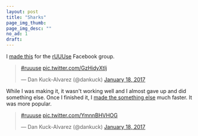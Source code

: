 ```yaml
---
layout: post
title: "Sharks"
page_img_thumb: 
page_img_desc: ""
no_ad: 1
draft: 
---
```


I <a href="https://www.facebook.com/photo.php?fbid=10209733674832881&set=gm.1299572070106664&type=3&theater">made this</a> for the <a href="https://www.facebook.com/groups/1144470838950122/">rUUUse</a> Facebook group. 

<blockquote class="twitter-tweet" data-lang="en"><p lang="und" dir="ltr"><a href="https://twitter.com/hashtag/ruuuse?src=hash">#ruuuse</a> <a href="https://t.co/GzHidyXtIj">pic.twitter.com/GzHidyXtIj</a></p>&mdash; Dan Kuck-Alvarez (@dankuck) <a href="https://twitter.com/dankuck/status/821603808212086784">January 18, 2017</a></blockquote>
<script async src="//platform.twitter.com/widgets.js" charset="utf-8"></script>

While I was making it, it wasn't working well and I almost gave up and did something else. Once I finished it, I <a href="https://www.facebook.com/photo.php?fbid=10209733704713628&set=gm.1299575196773018&type=3&theater">made the something else</a> much faster. It was more popular.

<blockquote class="twitter-tweet" data-lang="en"><p lang="und" dir="ltr"><a href="https://twitter.com/hashtag/ruuuse?src=hash">#ruuuse</a> <a href="https://t.co/YmnnBHVHOG">pic.twitter.com/YmnnBHVHOG</a></p>&mdash; Dan Kuck-Alvarez (@dankuck) <a href="https://twitter.com/dankuck/status/821603621133582336">January 18, 2017</a></blockquote>
<script async src="//platform.twitter.com/widgets.js" charset="utf-8"></script>
